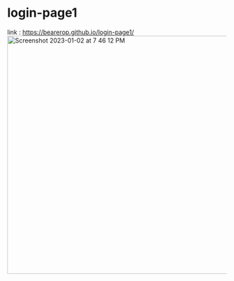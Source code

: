 # login-page1
link : https://bearerop.github.io/login-page1/
<img width="546" alt="Screenshot 2023-01-02 at 7 46 12 PM" src="https://user-images.githubusercontent.com/96431371/212475104-6847dba2-1856-4552-bf33-5445a0e43506.png">
